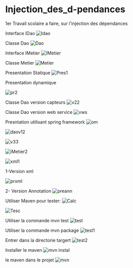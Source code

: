 # Injection_des_d-pendances
1er Travail scolaire a faire, sur l'injection des dépendances 


Interface IDao 
![Idao](https://user-images.githubusercontent.com/80393682/224128532-691082cc-877f-47df-9d84-030f7cd0e85a.png)

Classe Dao
![Dao](https://user-images.githubusercontent.com/80393682/224128733-fda920ba-4c5a-46f4-bdb0-8d5a32375767.png)


Interface IMetier
![IMetier](https://user-images.githubusercontent.com/80393682/224128949-bc9dce8f-e675-4e3c-ac39-de27e82aaa9f.png)


Classe Metier
![Metier](https://user-images.githubusercontent.com/80393682/224129036-27190358-b5fe-4b33-aa7d-43bbf996dbfd.png)


Presentation Statique
![Pres1](https://user-images.githubusercontent.com/80393682/224129213-2d8fb43d-94b6-47e5-a6da-149dbeac6561.png)

Presentation dynamique

![pr2](https://user-images.githubusercontent.com/80393682/224130389-aab2e143-a465-42b2-b3ee-3977622f16c5.png)



Classe Dao version capteurs
![v22](https://user-images.githubusercontent.com/80393682/224131307-6e985435-50e2-4263-a7a5-76cc4f3e48c1.png)

Classe Dao version web service
![vws](https://user-images.githubusercontent.com/80393682/224131650-94f1e0ff-ce0d-4590-9249-e564d13fb932.png)


Presntation utilisant spring framework
![om](https://user-images.githubusercontent.com/80393682/224133391-31d28d32-e1cc-48d3-a1da-64603ae6245c.png)


![daov12](https://user-images.githubusercontent.com/80393682/224131779-4f80f7b0-82ed-421b-931f-170769839794.png)


![v33](https://user-images.githubusercontent.com/80393682/224131784-703ae04b-1577-4254-a048-7e0a15201d2c.png)


![iMetier2](https://user-images.githubusercontent.com/80393682/224131944-f6fd6fbd-277c-4d1c-899b-e6d8641dc57f.png)


![xml1](https://user-images.githubusercontent.com/80393682/224132060-76ab3e24-b3bc-4268-81f5-6903e52ebc39.png)


1-Version xml

![prxml](https://user-images.githubusercontent.com/80393682/224132551-ae7fc3f0-de90-4a45-8cab-39b48c095fcc.png)

2- Version Annotation
![preann](https://user-images.githubusercontent.com/80393682/224132558-8c979f22-2617-48a2-8895-51288e7760d6.png)



Utiliser Maven pour tester:
![Calc](https://user-images.githubusercontent.com/80393682/224133380-4fe317f1-958c-4fcb-aadf-0574a1f1be64.png)


![Tesc](https://user-images.githubusercontent.com/80393682/224133389-8b067cea-dc0f-48d2-88bf-96e03955708e.png)

Utiliser la commande mvn test
![test](https://user-images.githubusercontent.com/80393682/224133550-e10359b6-c992-4444-98e3-e93020163580.png)

Utiliser la commande mvn package
![test1](https://user-images.githubusercontent.com/80393682/224133556-84b6635a-e586-4bca-916b-6b6a69d35082.png)

Entrer dans la directorie targert
![test2](https://user-images.githubusercontent.com/80393682/224133586-c71ade32-0b82-4339-8d58-0ce7cbdc6d49.png)


Installer le maven
![mvn instal](https://user-images.githubusercontent.com/80393682/224133603-7c7c1c8c-77e8-4817-853d-9579d4647f63.png)


le maven dans le projet
![mvn](https://user-images.githubusercontent.com/80393682/224133571-0689ce99-5b96-49e9-94e8-c618765f97d9.png)

